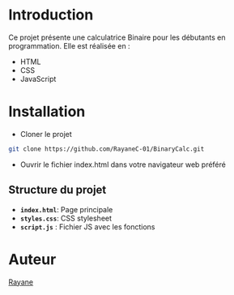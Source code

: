 # Introduction 
Ce projet présente une calculatrice Binaire pour les débutants en programmation. 
Elle est réalisée en :
- HTML
- CSS
- JavaScript

# Installation 
- Cloner le projet
```bash
git clone https://github.com/RayaneC-01/BinaryCalc.git
```
- Ouvrir le fichier index.html dans votre navigateur web préféré 

## Structure du projet
- **`index.html`**: Page principale
- **`styles.css`**: CSS stylesheet
- **`script.js`** : Fichier JS avec les fonctions

# Auteur
[Rayane](https://github.com/RayaneC-01)
